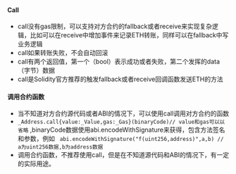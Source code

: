 #### Call

- call没有gas限制，可以支持对方合约的fallback或者receive来实现复杂逻辑，比如可以在receive中增加事件来记录ETH转账，同样可以在fallback中写业务逻辑
- call如果转账失败，不会自动回滚
- call有两个返回值，第一个（bool）表示成功或者失败，第二个发挥的data（字节）数据
- call是Solidity官方推荐的触发fallback或者receive回调函数发送ETH的方法

#### 调用合约函数

- 当不知道对方合约源代码或者ABI的情况下，可以使用call调用对方合约的函数
- ```_Address.call{value:_Value,gas:_Gas}(binaryCode)// value和gas可以以省略```
  ,binaryCode数据使用abi.encodeWithSignature来获得，包含方法签名和参数，例如 ``` abi.encodeWithSignature("f(uint256,address)",a,b) // a为uint256数据,b为address数据```
- 调用合约函数，不推荐使用call，但是在不知道源代码和ABI的情况下，有一定的实际用途。